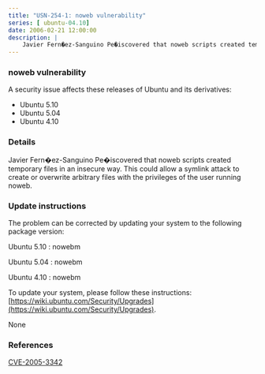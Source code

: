 ```yaml
---
title: "USN-254-1: noweb vulnerability"
series: [ ubuntu-04.10]
date: 2006-02-21 12:00:00
description: |
    Javier Fern�ez-Sanguino Pe�iscovered that noweb scripts created temporary files in an insecure way. This could allow a symlink attack to create or overwrite arbitrary files with the privileges of the user running noweb.
--- 
```

 
### noweb vulnerability

A security issue affects these releases of Ubuntu and its derivatives:

* Ubuntu 5.10
* Ubuntu 5.04
* Ubuntu 4.10

### Details

Javier Fern�ez-Sanguino Pe�iscovered that noweb scripts created temporary files in an insecure way. This could allow a symlink attack to create or overwrite arbitrary files with the privileges of the user running noweb.

### Update instructions

The problem can be corrected by updating your system to the following package version:

Ubuntu 5.10
 : nowebm 

Ubuntu 5.04
 : nowebm 

Ubuntu 4.10
 : nowebm 

To update your system, please follow these instructions: [https://wiki.ubuntu.com/Security/Upgrades](https://wiki.ubuntu.com/Security/Upgrades).

None

### References

 [CVE-2005-3342](http://people.ubuntu.com/~ubuntu-security/cve/CVE-2005-3342)
 
